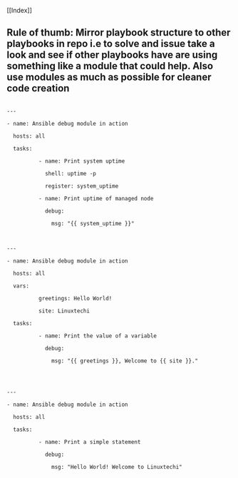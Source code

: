 
[[Index]] 

## Rule of thumb: Mirror playbook structure to other playbooks in repo i.e to solve and issue take a look and see if other playbooks have are using something like a module that could help. Also use modules as much as possible for cleaner code creation

~~~~

---

- name: Ansible debug module in action

  hosts: all

  tasks:

          - name: Print system uptime

            shell: uptime -p

            register: system_uptime

          - name: Print uptime of managed node

            debug:

              msg: "{{ system_uptime }}"

  

---

- name: Ansible debug module in action

  hosts: all

  vars:

          greetings: Hello World!

          site: Linuxtechi

  tasks:

          - name: Print the value of a variable

            debug:

              msg: "{{ greetings }}, Welcome to {{ site }}."

  
  

---

- name: Ansible debug module in action

  hosts: all

  tasks:

          - name: Print a simple statement

            debug:

              msg: "Hello World! Welcome to Linuxtechi"

  
  
  
  

~~~~